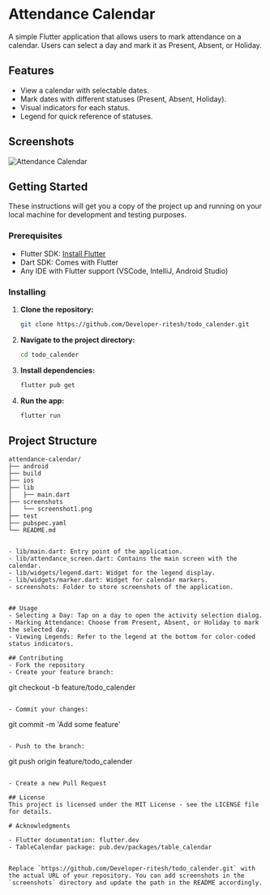 # Attendance Calendar

A simple Flutter application that allows users to mark attendance on a calendar. Users can select a day and mark it as Present, Absent, or Holiday.

## Features

- View a calendar with selectable dates.
- Mark dates with different statuses (Present, Absent, Holiday).
- Visual indicators for each status.
- Legend for quick reference of statuses.

## Screenshots

![Attendance Calendar](screenshots/screenshot1.png)

## Getting Started

These instructions will get you a copy of the project up and running on your local machine for development and testing purposes.

### Prerequisites

- Flutter SDK: [Install Flutter](https://flutter.dev/docs/get-started/install)
- Dart SDK: Comes with Flutter
- Any IDE with Flutter support (VSCode, IntelliJ, Android Studio)

### Installing

1. **Clone the repository:**

    ```sh
    git clone https://github.com/Developer-ritesh/todo_calender.git
    ```

2. **Navigate to the project directory:**

    ```sh
    cd todo_calender
    ```

3. **Install dependencies:**

    ```sh
    flutter pub get
    ```

4. **Run the app:**

    ```sh
    flutter run
    ```

## Project Structure

```plaintext
attendance-calendar/
├── android
├── build
├── ios
├── lib
│   ├── main.dart
├── screenshots
│   └── screenshot1.png
├── test
├── pubspec.yaml
└── README.md


- lib/main.dart: Entry point of the application.
- lib/attendance_screen.dart: Contains the main screen with the calendar.
- lib/widgets/legend.dart: Widget for the legend display.
- lib/widgets/marker.dart: Widget for calendar markers.
- screenshots: Folder to store screenshots of the application.


## Usage
- Selecting a Day: Tap on a day to open the activity selection dialog.
- Marking Attendance: Choose from Present, Absent, or Holiday to mark the selected day.
- Viewing Legends: Refer to the legend at the bottom for color-coded status indicators.

## Contributing
- Fork the repository
- Create your feature branch:

```
git checkout -b feature/todo_calender

```

- Commit your changes:

```
git commit -m 'Add some feature'
```

- Push to the branch:

```
git push origin feature/todo_calender
```

- Create a new Pull Request

## License
This project is licensed under the MIT License - see the LICENSE file for details.

# Acknowledgments

- Flutter documentation: flutter.dev
- TableCalendar package: pub.dev/packages/table_calendar


Replace `https://github.com/Developer-ritesh/todo_calender.git` with the actual URL of your repository. You can add screenshots in the `screenshots` directory and update the path in the README accordingly.
